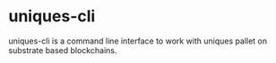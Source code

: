 # uniques-cli

uniques-cli is a command line interface to work with uniques pallet on substrate based blockchains.
